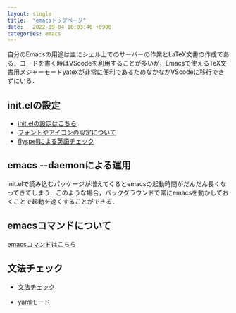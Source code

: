 ```yaml
---
layout: single
title:  "emacsトップページ"
date:   2022-09-04 10:03:40 +0900
categories: emacs
---
```


自分のEmacsの用途は主にシェル上でのサーバーの作業とLaTeX文書の作成である．コードを書く時はVScodeを利用することが多いが，Emacsで使えるTeX文書用メジャーモードyatexが非常に便利であるためなかなかVScodeに移行できずにいる．

## init.elの設定

- [init.elの設定はこちら](initel.md)
- [フォントやアイコンの設定について](emacs_font.md)
- [flyspellによる英語チェック](emacs_aspell.md)

<!--https://mamewo.ddo.jp/emacs.html -->

## emacs --daemonによる運用

init.elで読み込むパッケージが増えてくるとemacsの起動時間がだんだん長くなってきてしまう．このような場合，バックグラウンドで常にemacsを動かしておくことで起動を速くすることができる．


## emacsコマンドについて

[emacsコマンドはこちら](emacs_command.md)


## 文法チェック

- [文法チェック](https://qiita.com/niitsuma/items/d3f06755e956e6fa32c9)


- [yamlモード](https://mugijiru.github.io/.emacs.d/programming/yaml-mode/)


<!--
emacsの設定: https://uwabami.github.io/cc-env/Emacs.html
emacsの設定: https://takaxp.github.io/init.html
neotree: https://myemacs.readthedocs.io/ja/latest/neotree.html
neotree: https://pxaka.tokyo/blog/2021/0417-emacs-icons-in-terminal/
neotree: https://qiita.com/minoruGH/items/2034cad4efe8c5dee4d4
emacsの一括置換: https://qiita.com/masa16/items/e9ddaecfd514552153b1
-->
